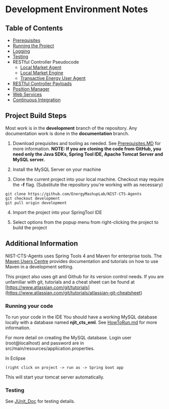 Development Environment Notes
======================================
Table of Contents
-----------------

<!--ts-->
   * [Prerequisites](prerequisites.md)
   * [Running the Project](HowToRun.md)
   * [Logging](Logging.md)
   * [Testing](JUnit_Doc.md)
   * RESTful Controller Pseudocode
       - [Local Market Agent](LMA_Pseudo.md)
       - [Local Market Engine](LME_Pseudo.md)
       - [Transactive Energy User Agent](TEUA_Pseudo.md)
   * [RESTful Controller Payloads](URI_Structure.md)
   * [Position Manager](position_manager.md)
   * [Web Services](WebServices.md)
   * [Continuous Integration](travis_CI.md)
<!--te-->

Project Build Steps
-------------------

Most work is in the **development** branch of the repository. Any documentation work is done in the **documentation** branch. 

1.  Download prequisites and tooling as needed. See [Prerequisites.MD](Prerequisites.MD) for more information. **NOTE: If you are cloning the
    code from GitHub, you need only the Java SDKs, Spring Tool IDE, Apache
    Tomcat Server and MySQL server.** 

2.  Install the MySQL Server on your machine

3.  Clone the current project into your local machine. Checkout may require the
    **-f** flag. (Substitute the repository you're working with as necessary)
```
git clone https://github.com/EnergyMashupLab/NIST-CTS-Agents  
git checkout development  
git pull origin development
```

4.  Import the project into your SpringTool IDE

5.  Select options from the popup menu from right-clicking the project to build
    the project

## Additional Information

NIST-CTS-Agents uses Spring Tools 4 and Maven for enterprise tools. The [Maven Users Centre](https://maven.apache.org/users/index.html) provides documentation and tutorials on how to use Maven in a development setting.

This project also uses git and Github for its version control needs. If you are unfamiliar with git, tutorials and a cheat sheet can be found at [https://www.atlassian.com/git/tutorials](https://www.atlassian.com/git/tutorials/atlassian-git-cheatsheet)

### Running your code
To run your code in the IDE You should have a working MySQL database locally
with a database named **njit_cts_eml**. See [HowToRun.md](HowToRun.md) for more information.

For more detail on creating the MySQL database. Login user (root\@localhost)
and password are in src/main/resources/application.properties. 

In Eclipse
```
(right click on project -> run as -> Spring boot app
```
This will start your tomcat server automatically.

### Testing

See [JUnit_Doc](JUnit_Doc.md) for testing details.

